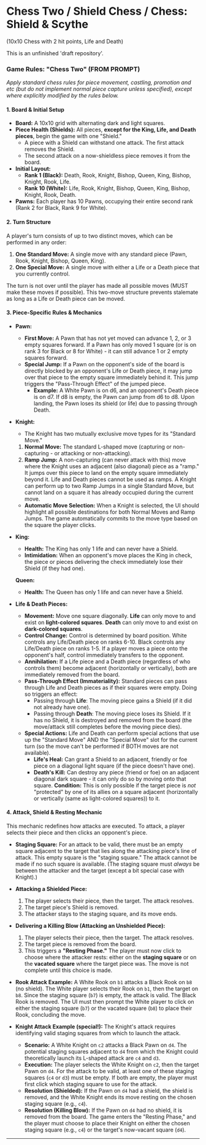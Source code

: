 # Chess Two / Shield Chess / Chess: Shield & Scythe
(10x10 Chess with 2 hit points, Life and Death)

This is an unfinished 'draft repository'.

### Game Rules: "Chess Two" (FROM PROMPT)

*Apply standard chess rules for piece movement, castling, promotion and etc (but do not implement normal piece capture unless specified), except where explicitly modified by the rules below.*

#### **1. Board & Initial Setup**

*   **Board:** A 10x10 grid with alternating dark and light squares.
*   **Piece Health (Shields):** All pieces, **except for the King, Life, and Death pieces**, begin the game with one "Shield."
    *   A piece with a Shield can withstand one attack. The first attack removes the Shield.
    *   The second attack on a now-shieldless piece removes it from the board.
*   **Initial Layout:**
    *   **Rank 1 (Black):** Death, Rook, Knight, Bishop, Queen, King, Bishop, Knight, Rook, Life.
    *   **Rank 10 (White):** Life, Rook, Knight, Bishop, Queen, King, Bishop, Knight, Rook, Death.
*   **Pawns:** Each player has 10 Pawns, occupying their entire second rank (Rank 2 for Black, Rank 9 for White).

#### **2. Turn Structure**

A player's turn consists of up to two distinct moves, which can be performed in any order:
1.  **One Standard Move:** A single move with any standard piece (Pawn, Rook, Knight, Bishop, Queen, King).
2.  **One Special Move:** A single move with either a Life or a Death piece that you currently control.

The turn is not over until the player has made all possible moves (MUST make these moves if possible). This two-move structure prevents stalemate as long as a Life or Death piece can be moved.

#### **3. Piece-Specific Rules & Mechanics**

*   **Pawn:**
    *   **First Move:** A Pawn that has not yet moved can advance 1, 2, or 3 empty squares forward. If a Pawn has only moved 1 square (or is on rank 3 for Black or 8 for White) - it can still advance 1 or 2 empty squares forward.
    *   **Special Jump:** If a Pawn on the opponent's side of the board is directly blocked by an opponent's Life or Death piece, it may jump over that piece to the empty square immediately behind it. This jump triggers the "Pass-Through Effect" of the jumped piece.
        *   **Example:** A White Pawn is on d6, and an opponent's Death piece is on d7. If d8 is empty, the Pawn can jump from d6 to d8. Upon landing, the Pawn loses its shield (or life) due to passing through Death.

*   **Knight:**
    *   The Knight has two mutually exclusive move types for its "Standard Move."
    1.  **Normal Move:** The standard L-shaped move (capturing or non-capturing - or attacking or non-attacking).
    2.  **Ramp Jump:** A non-capturing (can never attack with this) move where the Knight uses an adjacent (also diagonal) piece as a "ramp." It jumps over this piece to land on the empty square immediately beyond it. Life and Death pieces cannot be used as ramps. A Knight can perform up to two Ramp Jumps in a single Standard Move, but cannot land on a square it has already occupied during the current move.
    *   **Automatic Move Selection:** When a Knight is selected, the UI should highlight all possible destinations for both Normal Moves and Ramp Jumps. The game automatically commits to the move type based on the square the player clicks.

*   **King:**
    *   **Health:** The King has only 1 life and can never have a Shield.
    *   **Intimidation:** When an opponent's move places the King in check, the piece or pieces delivering the check immediately lose their Shield (if they had one).

    **Queen:**
    *   **Health:** The Queen has only 1 life and can never have a Shield.

*   **Life & Death Pieces:**
    *   **Movement:** Move one square diagonally. **Life** can only move to and exist on **light-colored squares**. **Death** can only move to and exist on **dark-colored squares**.
    *   **Control Change:** Control is determined by board position. White controls any Life/Death piece on ranks 6-10. Black controls any Life/Death piece on ranks 1-5. If a player moves a piece onto the opponent's half, control immediately transfers to the opponent.
    *   **Annihilation:** If a Life piece and a Death piece (regardless of who controls them) become adjacent (horizontally or vertically), both are immediately removed from the board.
    *   **Pass-Through Effect (Immateriality):** Standard pieces can pass through Life and Death pieces as if their squares were empty. Doing so triggers an effect:
        *   Passing through **Life**: The moving piece gains a Shield (if it did not already have one).
        *   Passing through **Death**: The moving piece loses its Shield. If it has no Shield, it is destroyed and removed from the board (the move/attack still completes before the moving piece dies).
    *   **Special Actions:** Life and Death can perform special actions that use up the "Standard Move" AND the "Special Move" slot for the current turn (so the move can't be performed if BOTH moves are not available).
        *   **Life's Heal:** Can grant a Shield to an adjacent, friendly or foe piece on a diagonal light square (if the piece doesn't have one).
        *   **Death's Kill:** Can destroy any piece (friend or foe) on an adjacent diagonal dark square - it can only do so by moving onto that square. **Condition:** This is only possible if the target piece is *not* "protected" by one of its allies on a square adjacent (horizontally or vertically (same as light-colored squares)) to it.

#### **4. Attack, Shield & Resting Mechanic**

This mechanic redefines how attacks are executed. To attack, a player selects their piece and then clicks an opponent's piece.

*   **Staging Square:** For an attack to be valid, there must be an empty square adjacent to the target that lies along the attacking piece's line of attack. This empty square is the "staging square." The attack cannot be made if no such square is available. (The staging square must *always* be between the attacker and the target (except a bit special case with Knight).)
*   **Attacking a Shielded Piece:**
    1.  The player selects their piece, then the target. The attack resolves.
    2.  The target piece's Shield is removed.
    3.  The attacker stays to the staging square, and its move ends.
*   **Delivering a Killing Blow (Attacking an Unshielded Piece):**
    1.  The player selects their piece, then the target. The attack resolves.
    2.  The target piece is removed from the board.
    3.  This triggers a **"Resting Phase."** The player must now click to choose where the attacker rests: either on the **staging square** or on the **vacated square** where the target piece was. The move is not complete until this choice is made.

*   **Rook Attack Example:** A White Rook on `b1` attacks a Black Rook on `b8` (no shield). The White player selects their Rook on `b1`, then the target on `b8`. Since the staging square (`b7`) is empty, the attack is valid. The Black Rook is removed. The UI must then prompt the White player to click on either the staging square (`b7`) or the vacated square (`b8`) to place their Rook, concluding the move.
*   **Knight Attack Example (special!):** The Knight's attack requires identifying valid staging squares from which to launch the attack.
    *   **Scenario:** A White Knight on `c2` attacks a Black Pawn on `d4`. The potential staging squares adjacent to `d4` from which the Knight could theoretically launch its L-shaped attack are `c4` and `d3`.
    *   **Execution:** The player selects the White Knight on `c2`, then the target Pawn on `d4`. For the attack to be valid, at least one of these staging squares (`c4` or `d3`) must be empty. If both are empty, the player must first click which staging square to use for the attack.
    *   **Resolution (Shielded):** If the Pawn on `d4` had a shield, the shield is removed, and the White Knight ends its move resting on the chosen staging square (e.g., `c4`).
    *   **Resolution (Killing Blow):** If the Pawn on `d4` had no shield, it is removed from the board. The game enters the "Resting Phase," and the player must choose to place their Knight on either the chosen staging square (e.g., `c4`) or the target's now-vacant square (`d4`).

---
